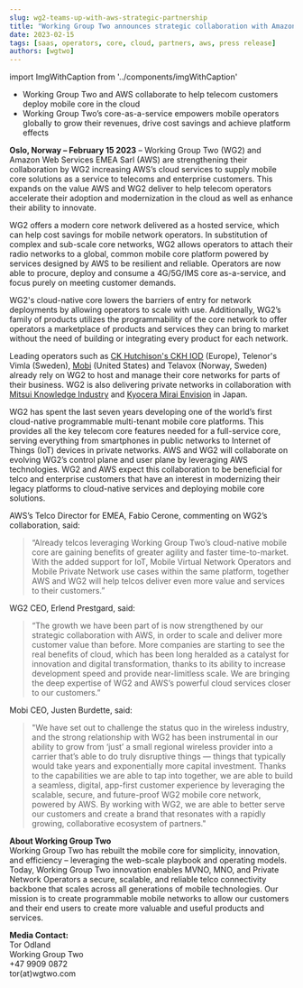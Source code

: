 ```yaml
---
slug: wg2-teams-up-with-aws-strategic-partnership
title: "Working Group Two announces strategic collaboration with Amazon Web Services"
date: 2023-02-15
tags: [saas, operators, core, cloud, partners, aws, press release]
authors: [wgtwo]
---
```


import ImgWithCaption from '../components/imgWithCaption'

* Working Group Two and AWS collaborate to help telecom customers deploy mobile core in the cloud 
* Working Group Two’s core-as-a-service empowers mobile operators globally to grow their revenues, drive cost savings and achieve platform effects

<!--truncate-->

**Oslo, Norway – February 15 2023** – Working Group Two (WG2) and Amazon Web Services EMEA Sarl (AWS) are strengthening their collaboration by WG2 increasing AWS’s cloud services to supply mobile core solutions as a service to telecoms and enterprise customers. This expands on the value AWS and WG2 deliver to help telecom operators accelerate their adoption and modernization in the cloud as well as enhance their ability to innovate. 

WG2 offers a modern core network delivered as a hosted service, which can help cost savings for mobile network operators. In substitution of complex and sub-scale core networks, WG2 allows operators to attach their radio networks to a global, common mobile core platform powered by services designed by AWS to be resilient and reliable. Operators are now able to procure, deploy and consume a 4G/5G/IMS core as-a-service, and focus purely on meeting customer demands. 

WG2's cloud-native core lowers the barriers of entry for network deployments by allowing operators to scale with use. Additionally, WG2’s family of products utilizes the programmability of the core network to offer operators a marketplace of products and services they can bring to market without the need of building or integrating every product for each network.

Leading operators such as [CK Hutchison's CKH IOD](https://www.wgtwo.com/blog/ckh-iod-wg2-public-cloud/) (Europe), Telenor's Vimla (Sweden), [Mobi](https://www.wgtwo.com/blog/mobi-expansion-with-wg2-aws/) (United States) and Telavox (Norway, Sweden) already rely on WG2 to host and manage their core networks for parts of their business. WG2 is also delivering private networks in collaboration with [Mitsui Knowledge Industry](https://www.wgtwo.com/blog/mitsui-knowledge-industry-mki-private-networks-business/) and [Kyocera Mirai Envision](https://www.wgtwo.com/blog/kcme-teams-up-with-wg2-for-private-networks/) in Japan. 

WG2 has spent the last seven years developing one of the world’s first cloud-native programmable multi-tenant mobile core platforms. This provides all the key telecom core features needed for a full-service core, serving everything from smartphones in public networks to Internet of Things (IoT) devices in private networks. AWS and WG2 will collaborate on evolving WG2’s control plane and user plane by leveraging AWS technologies. WG2 and AWS expect this collaboration to be beneficial for telco and enterprise customers that have an interest in modernizing their legacy platforms to cloud-native services and deploying mobile core solutions. 

AWS’s Telco Director for EMEA, Fabio Cerone, commenting on WG2’s collaboration, said:
> “Already telcos leveraging Working Group Two’s cloud-native mobile core are gaining benefits of greater agility and faster time-to-market.  With the added support for IoT, Mobile Virtual Network Operators and Mobile Private Network use cases within the same platform, together AWS and WG2 will help telcos deliver even more value and services to their customers.”

WG2 CEO, Erlend Prestgard, said: 
> “The growth we have been part of is now strengthened by our strategic collaboration with AWS, in order to scale and deliver more customer value than before. More companies are starting to see the real benefits of cloud, which has been long heralded as a catalyst for innovation and digital transformation, thanks to its ability to increase development speed and provide near-limitless scale. We are bringing the deep expertise of WG2 and AWS’s powerful cloud services closer to our customers.”

Mobi CEO, Justen Burdette, said:
> "We have set out to challenge the status quo in the wireless industry, and the strong relationship with WG2 has been instrumental in our ability to grow from ‘just’ a small regional wireless provider into a carrier that’s able to do truly disruptive things — things that typically would take years and exponentially more capital investment.  Thanks to the capabilities we are able to tap into together, we are able to build a seamless, digital, app-first customer experience by leveraging the scalable, secure, and future-proof WG2 mobile core network, powered by AWS. By working with WG2, we are able to better serve our customers and create a brand that resonates with a rapidly growing, collaborative ecosystem of partners." 

**About Working Group Two**  
Working Group Two has rebuilt the mobile core for simplicity, innovation, and efficiency – leveraging the web-scale playbook and operating models. Today, Working Group Two innovation enables MVNO, MNO, and Private Network Operators a secure, scalable, and reliable telco connectivity backbone that scales across all generations of mobile technologies. Our mission is to create programmable mobile networks to allow our customers and their end users to create more valuable and useful products and services. 

**Media Contact:**  
Tor Odland  
Working Group Two  
+47 9909 0872  
tor(at)wgtwo.com  



